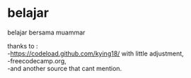 # belajar
belajar bersama muammar

thanks to : \
-https://codeload.github.com/kying18/ with little adjustment,\
-freecodecamp.org, \
-and another source that cant mention.
